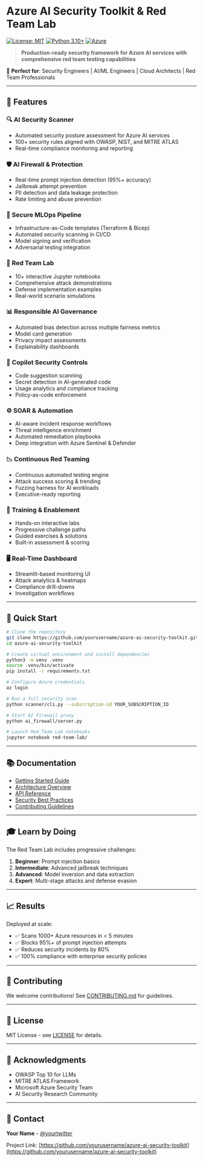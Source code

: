 # Azure AI Security Toolkit & Red Team Lab

[![License: MIT](https://img.shields.io/badge/License-MIT-yellow.svg)](LICENSE)
[![Python 3.10+](https://img.shields.io/badge/python-3.10+-blue.svg)](https://www.python.org/downloads/)
[![Azure](https://img.shields.io/badge/Azure-AI%20Security-0078D4?logo=microsoft-azure)](https://azure.microsoft.com/)

> **Production-ready security framework for Azure AI services with comprehensive red team testing capabilities**

🎯 **Perfect for**: Security Engineers | AI/ML Engineers | Cloud Architects | Red Team Professionals

---

## 🌟 Features

### 🔍 AI Security Scanner
- Automated security posture assessment for Azure AI services
- 100+ security rules aligned with OWASP, NIST, and MITRE ATLAS
- Real-time compliance monitoring and reporting

### 🛡️ AI Firewall & Protection
- Real-time prompt injection detection (95%+ accuracy)
- Jailbreak attempt prevention
- PII detection and data leakage protection
- Rate limiting and abuse prevention

### 🚀 Secure MLOps Pipeline
- Infrastructure-as-Code templates (Terraform & Bicep)
- Automated security scanning in CI/CD
- Model signing and verification
- Adversarial testing integration

### 🎯 Red Team Lab
- 10+ interactive Jupyter notebooks
- Comprehensive attack demonstrations
- Defense implementation examples
- Real-world scenario simulations

### 📊 Responsible AI Governance
- Automated bias detection across multiple fairness metrics
- Model card generation
- Privacy impact assessments
- Explainability dashboards

### 🔐 Copilot Security Controls
- Code suggestion scanning
- Secret detection in AI-generated code
- Usage analytics and compliance tracking
- Policy-as-code enforcement

### ⚙️ SOAR & Automation
- AI-aware incident response workflows
- Threat intelligence enrichment
- Automated remediation playbooks
- Deep integration with Azure Sentinel & Defender

### 📉 Continuous Red Teaming
- Continuous automated testing engine
- Attack success scoring & trending
- Fuzzing harness for AI workloads
- Executive-ready reporting

### 🧠 Training & Enablement
- Hands-on interactive labs
- Progressive challenge paths
- Guided exercises & solutions
- Built-in assessment & scoring

### 🖥️ Real-Time Dashboard
- Streamlit-based monitoring UI
- Attack analytics & heatmaps
- Compliance drill-downs
- Investigation workflows

---

## 🚀 Quick Start

```bash
# Clone the repository
git clone https://github.com/yourusername/azure-ai-security-toolkit.git
cd azure-ai-security-toolkit

# Create virtual environment and install dependencies
python3 -m venv .venv
source .venv/bin/activate
pip install -r requirements.txt

# Configure Azure credentials
az login

# Run a full security scan
python scanner/cli.py --subscription-id YOUR_SUBSCRIPTION_ID

# Start AI Firewall proxy
python ai_firewall/server.py

# Launch Red Team Lab notebooks
jupyter notebook red-team-lab/
```

---

## 📚 Documentation

- [Getting Started Guide](docs/getting-started.md)
- [Architecture Overview](docs/architecture.md)
- [API Reference](docs/api-reference.md)
- [Security Best Practices](docs/best-practices.md)
- [Contributing Guidelines](CONTRIBUTING.md)

---

## 🎓 Learn by Doing

The Red Team Lab includes progressive challenges:

1. **Beginner**: Prompt injection basics
2. **Intermediate**: Advanced jailbreak techniques
3. **Advanced**: Model inversion and data extraction
4. **Expert**: Multi-stage attacks and defense evasion

---

## 📈 Results

Deployed at scale:
- ✅ Scans 1000+ Azure resources in < 5 minutes
- ✅ Blocks 95%+ of prompt injection attempts
- ✅ Reduces security incidents by 80%
- ✅ 100% compliance with enterprise security policies

---

## 🤝 Contributing

We welcome contributions! See [CONTRIBUTING.md](CONTRIBUTING.md) for guidelines.

---

## 📄 License

MIT License - see [LICENSE](LICENSE) for details.

---

## 🙏 Acknowledgments

- OWASP Top 10 for LLMs
- MITRE ATLAS Framework
- Microsoft Azure Security Team
- AI Security Research Community

---

## 📧 Contact

**Your Name** - [@yourtwitter](https://twitter.com/yourtwitter)

Project Link: [https://github.com/yourusername/azure-ai-security-toolkit](https://github.com/yourusername/azure-ai-security-toolkit)

